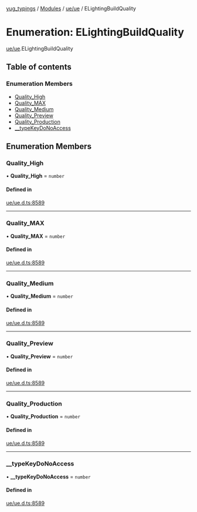[yug_typings](../README.md) / [Modules](../modules.md) / [ue/ue](../modules/ue_ue.md) / ELightingBuildQuality

# Enumeration: ELightingBuildQuality

[ue/ue](../modules/ue_ue.md).ELightingBuildQuality

## Table of contents

### Enumeration Members

- [Quality\_High](ue_ue.ELightingBuildQuality.md#quality_high)
- [Quality\_MAX](ue_ue.ELightingBuildQuality.md#quality_max)
- [Quality\_Medium](ue_ue.ELightingBuildQuality.md#quality_medium)
- [Quality\_Preview](ue_ue.ELightingBuildQuality.md#quality_preview)
- [Quality\_Production](ue_ue.ELightingBuildQuality.md#quality_production)
- [\_\_typeKeyDoNoAccess](ue_ue.ELightingBuildQuality.md#__typekeydonoaccess)

## Enumeration Members

### Quality\_High

• **Quality\_High** = `number`

#### Defined in

[ue/ue.d.ts:8589](https://github.com/YugMetaverse/yug_typings/blob/25cad34/ue/ue.d.ts#L8589)

___

### Quality\_MAX

• **Quality\_MAX** = `number`

#### Defined in

[ue/ue.d.ts:8589](https://github.com/YugMetaverse/yug_typings/blob/25cad34/ue/ue.d.ts#L8589)

___

### Quality\_Medium

• **Quality\_Medium** = `number`

#### Defined in

[ue/ue.d.ts:8589](https://github.com/YugMetaverse/yug_typings/blob/25cad34/ue/ue.d.ts#L8589)

___

### Quality\_Preview

• **Quality\_Preview** = `number`

#### Defined in

[ue/ue.d.ts:8589](https://github.com/YugMetaverse/yug_typings/blob/25cad34/ue/ue.d.ts#L8589)

___

### Quality\_Production

• **Quality\_Production** = `number`

#### Defined in

[ue/ue.d.ts:8589](https://github.com/YugMetaverse/yug_typings/blob/25cad34/ue/ue.d.ts#L8589)

___

### \_\_typeKeyDoNoAccess

• **\_\_typeKeyDoNoAccess** = `number`

#### Defined in

[ue/ue.d.ts:8589](https://github.com/YugMetaverse/yug_typings/blob/25cad34/ue/ue.d.ts#L8589)
